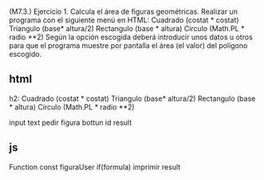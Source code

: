 (M7.3.) Ejercicio 1. Calcula el área de figuras geométricas.
Realizar un programa con el siguiente menú en HTML:
 Cuadrado (costat * costat)
 Triangulo (base* altura/2)
 Rectangulo (base * altura)
 Circulo (Math.PL * radio **2)
Según la opción escogida deberá introducir unos datos u otros para que el programa muestre por pantalla
el área (el valor) del polígono escogido.

## html
h2: 
 Cuadrado (costat * costat)
 Triangulo (base* altura/2)
 Rectangulo (base * altura)
 Circulo (Math.PL * radio **2)

input text pedir figura
bottun
id result

## js
Function
const figuraUser
if(formula)
imprimir result

